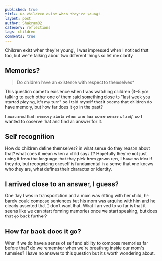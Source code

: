 ```yaml
---
published: true
title: Do children exist when they're young?
layout: post
author: Shakram02
category: reflections
tags: children
comments: true
---
```


Children exist when they're young!, I was impressed when I noticed that too, but we're talking about two different things so let me clarify.

<!-- end_excerpt -->

## Memories?
> Do children have an existence with respect to themselves?

This question came to existence when I was watching children (3~5 yo) talking to each other one of them said something close to "last week you started playing, it's my turn" so I told myself that it seems that children do have memory, but how far does it go in the past?

I assumed that memory starts when one has some sense of *self*, so I wanted to observe that and find an answer for it. 

## Self recognition
How do children define themselves? in what sense do they reason about that? what does it mean when a child says `I`? Hopefully they're not just using it from the language that they pick from grown ups, I have no idea if they do, but recognizing oneself is fundamental in a sense that one knows who they are, what defines their character or identity.

## I arrived close to an answer, I guess?
One day I was in transportation and a mom was sitting with her child, he barely could compose sentences but his mom was arguing with him and he clearly asserted that `I` don't want that. What I arrived to so far is that it seems like we can start forming memories once we start speaking, but does that go back further?

## How far back does it go?

What if we do have a sense of self and ability to compose memories far before that? do we remember when we're breathing inside our mom's tummies? I have no answer to this question but it's worth wondering about.
